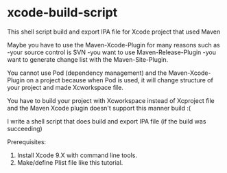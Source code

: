 # xcode-build-script
This shell script build and export IPA file for Xcode project that used Maven

Maybe you have to use the Maven-Xcode-Plugin for many reasons such as
-your source control is SVN 
-you want to use Maven-Release-Plugin
-you want to generate change list with the Maven-Site-Plugin.

You cannot use Pod (dependency management) and the Maven-Xcode-Plugin on a project because when Pod is used, it will change structure of your project and made Xcworkspace file.

You have to build your project with Xcworkspace instead of Xcproject file and the Maven Xcode plugin doesn't support this manner build :(

I write a shell script that does build and export IPA file (if the build was succeeding)

Prerequisites:
1) Install Xcode 9.X with command line tools.
2) Make/define Plist file like this tutorial.
